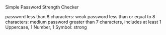 Simple Password Strength Checker

password less than 8 characters: weak 
password less than or equal to 8 characters: medium
password greater than 7 characters, includes at least 1 Uppercase, 1 Number, 1 Symbol: strong

